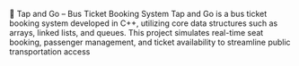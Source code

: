 🔖 Tap and Go – Bus Ticket Booking System
Tap and Go is a bus ticket booking system developed in C++, utilizing core data structures such as arrays, linked lists, and queues. This project simulates real-time seat booking, passenger management, and ticket availability to streamline public transportation access
